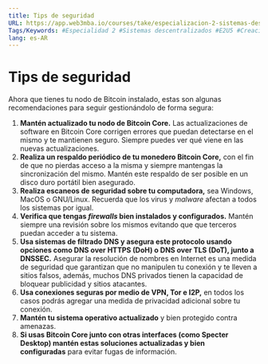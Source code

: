 ```yaml
---
title: Tips de seguridad
URL: https://app.web3mba.io/courses/take/especializacion-2-sistemas-descentralizados/texts/40598321-05-2-tips-de-seguridad
Tags/Keywords: #Especialidad 2 #Sistemas descentralizados #E2U5 #Creación de un Nodo Bitcoin Core #seguridad nodo bircoin #seguridad nodo #seguridad
lang: es-AR
---
```

# Tips de seguridad
Ahora que tienes tu nodo de Bitcoin instalado, estas son algunas recomendaciones para seguir gestionándolo de forma segura:
1. **Mantén actualizado tu nodo de Bitcoin Core.** Las actualizaciones de software en Bitcoin Core corrigen errores que puedan detectarse en el mismo y te mantienen seguro. Siempre puedes ver qué viene en las nuevas actualizaciones.
2. **Realiza un respaldo periódico de tu monedero Bitcoin Core,** con el fin de que no pierdas acceso a la misma y siempre mantengas la sincronización del mismo. Mantén este respaldo de ser posible en un disco duro portátil bien asegurado. 
3. **Realiza escaneos de seguridad sobre tu computadora,** sea Windows, MacOS o GNU/Linux. Recuerda que los virus y _malware_ afectan a todos los sistemas por igual. 
4. **Verifica que tengas _firewalls_ bien instalados y configurados.** Mantén siempre una revisión sobre los mismos evitando que que terceros puedan acceder a tu sistema. 
5. **Usa sistemas de filtrado DNS y asegura este protocolo usando opciones como DNS over HTTPS (DoH) o DNS over TLS (DoT), junto a DNSSEC.** Asegurar la resolución de nombres en Internet es una medida de seguridad que garantizan que no manipulen tu conexión y te lleven a sitios falsos, además, muchos DNS privados tienen la capacidad de bloquear publicidad y sitios atacantes. 
6. **Usa conexiones seguras por medio de VPN, Tor e I2P,** en todos los casos podrás agregar una medida de privacidad adicional sobre tu conexión. 
7. **Mantén tu sistema operativo actualizado** y bien protegido contra amenazas. 
8. **Si usas Bitcoin Core junto con otras interfaces (como Specter Desktop) mantén estas soluciones actualizadas y bien configuradas** para evitar fugas de información.